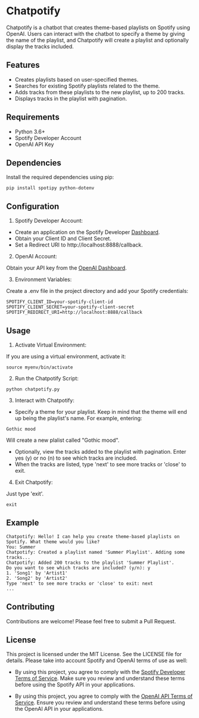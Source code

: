 # Chatpotify

Chatpotify is a chatbot that creates theme-based playlists on Spotify using OpenAI. Users can interact with the chatbot to specify a theme by giving the name of the playlist, and Chatpotify will create a playlist and optionally display the tracks included.

## Features

- Creates playlists based on user-specified themes.
- Searches for existing Spotify playlists related to the theme.
- Adds tracks from these playlists to the new playlist, up to 200 tracks.
- Displays tracks in the playlist with pagination.

## Requirements

- Python 3.6+
- Spotify Developer Account
- OpenAI API Key

## Dependencies

Install the required dependencies using pip:

```
pip install spotipy python-dotenv
```

## Configuration

1. Spotify Developer Account:

- Create an application on the Spotify Developer [Dashboard](https://developer.spotify.com/dashboard/applications).
- Obtain your Client ID and Client Secret.
- Set a Redirect URI to http://localhost:8888/callback.

2. OpenAI Account:

Obtain your API key from the [OpenAI Dashboard](https://platform.openai.com/account/api-keys).

3. Environment Variables:

Create a .env file in the project directory and add your Spotify credentials:

```
SPOTIFY_CLIENT_ID=your-spotify-client-id
SPOTIFY_CLIENT_SECRET=your-spotify-client-secret
SPOTIFY_REDIRECT_URI=http://localhost:8888/callback
```

## Usage

1. Activate Virtual Environment:

If you are using a virtual environment, activate it:

```
source myenv/bin/activate
```

2. Run the Chatpotify Script:

```
python chatpotify.py
```

3. Interact with Chatpotify:

- Specify a theme for your playlist. Keep in mind that the theme will end up being the playlist's name. For example, entering:

```
Gothic mood
```

Will create a new plalist called "Gothic mood".

- Optionally, view the tracks added to the playlist with pagination. Enter yes (y) or no (n) to see which tracks are included.
- When the tracks are listed, type 'next' to see more tracks or 'close' to exit.

4. Exit Chatpotify:

Just type 'exit'.

```
exit
```

## Example

```
Chatpotify: Hello! I can help you create theme-based playlists on Spotify. What theme would you like?
You: Summer
Chatpotify: Created a playlist named 'Summer Playlist'. Adding some tracks...
Chatpotify: Added 200 tracks to the playlist 'Summer Playlist'.
Do you want to see which tracks are included? (y/n): y
1. 'Song1' by 'Artist1'
2. 'Song2' by 'Artist2'
Type 'next' to see more tracks or 'close' to exit: next
...
```

## Contributing

Contributions are welcome! Please feel free to submit a Pull Request.

## License

This project is licensed under the MIT License. See the LICENSE file for details. Please take into account Spotify and OpenAI terms of use as well:

- By using this project, you agree to comply with the [Spotify Developer Terms of Service](https://developer.spotify.com/terms/). Make sure you review and understand these terms before using the Spotify API in your applications.

- By using this project, you agree to comply with the [OpenAI API Terms of Service](https://openai.com/policies/terms-of-use). Ensure you review and understand these terms before using the OpenAI API in your applications.
